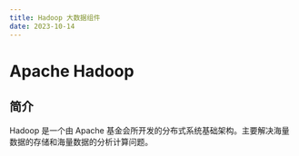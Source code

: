 ```yaml
---
title: Hadoop 大数据组件
date: 2023-10-14
---
```


# Apache Hadoop

## 简介

Hadoop 是一个由 Apache 基金会所开发的分布式系统基础架构。主要解决海量数据的存储和海量数据的分析计算问题。